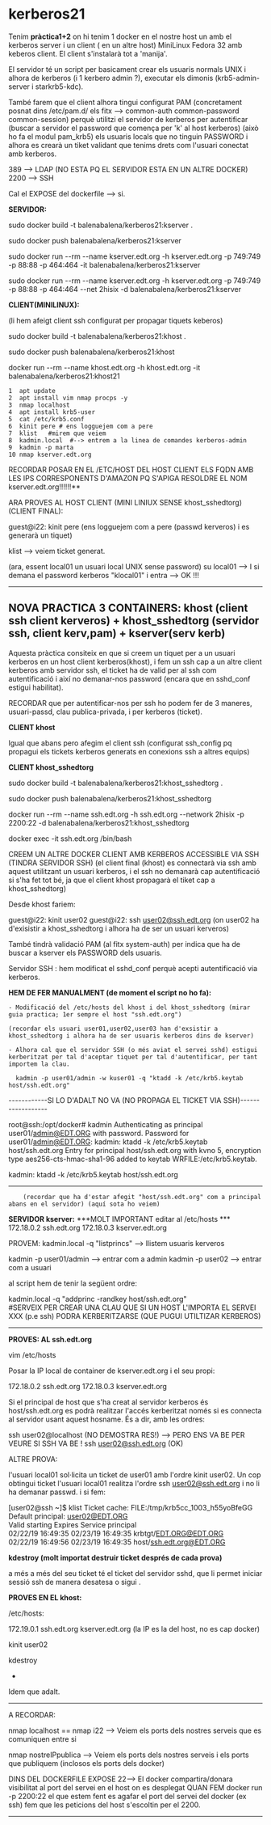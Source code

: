 # kerberos21

Tenim **pràctica1+2** on hi tenim 1 docker en el nostre host un amb el kerberos server i un client ( en un altre host) MiniLinux Fedora 32 amb keberos client. El client s'instalarà tot a 'manija'.  

El servidor té un script per basicament crear els usuaris normals UNIX i alhora de kerberos (i 1 kerbero admin ?), executar els dimonis (krb5-admin-server i starkrb5-kdc).   

També farem que el client alhora tingui configurat PAM (concretament posnat dins /etc/pam.d/ els fitx --> common-auth  common-password  common-session)
perquè utilitzi el servidor de kerberos per autentificar (buscar a servidor el password que comença per 'k' al host kerberos) (això ho fa el modul pam_krb5) els usuaris locals que no tinguin PASSWORD i alhora es crearà un tiket validant que tenims drets com l'usuari conectat amb kerberos. 
 
389 --> LDAP (NO ESTA PQ EL SERVIDOR ESTA EN UN ALTRE DOCKER)
2200 --> SSH

 
Cal el EXPOSE del dockerfile --> si. 
  
**SERVIDOR:**    

sudo docker build -t balenabalena/kerberos21:kserver .  

sudo docker push balenabalena/kerberos21:kserver  

sudo docker run --rm --name kserver.edt.org -h kserver.edt.org -p 749:749 -p 88:88 -p 464:464 -it balenabalena/kerberos21:kserver  
 
sudo docker run --rm --name kserver.edt.org -h kserver.edt.org -p 749:749 -p 88:88 -p 464:464 --net 2hisix -d balenabalena/kerberos21:kserver  


**CLIENT(MINILINUX):**  

 (li hem afeigt client ssh configurat per propagar tiquets keberos)
  
 sudo docker build -t balenabalena/kerberos21:khost . 
 
 sudo docker push balenabalena/kerberos21:khost

 docker run --rm --name khost.edt.org -h khost.edt.org -it balenabalena/kerberos21:khost21  

    1  apt update
    2  apt install vim nmap procps -y
    3  nmap localhost
    4  apt install krb5-user
    5  cat /etc/krb5.conf
    6  kinit pere # ens logguejem com a pere
    7  klist   #mirem que veiem
    8  kadmin.local  #--> entrem a la linea de comandes kerberos-admin
    9  kadmin -p marta
    10 nmap kserver.edt.org


RECORDAR POSAR EN EL /ETC/HOST DEL HOST CLIENT ELS FQDN AMB LES IPS CORRESPONENTS D'AMAZON PQ S'APIGA RESOLDRE EL NOM kserver.edt.org!!!!!!**  


ARA PROVES AL HOST CLIENT (MINI LINIUX SENSE khost_sshedtorg) (CLIENT FINAL):

guest@i22: kinit pere    (ens logguejem com a pere (passwd kerveros) i es generarà un tiquet)

klist --> veiem ticket generat.

(ara, essent local01 un usuari local UNIX sense password)
su local01 --> I si demana el password kerberos "klocal01" i entra --> OK !!!

---------------------------------------------------------------------------------------------------------------------------------------------
**NOVA PRACTICA 3 CONTAINERS: khost (client ssh client kerveros) + khost_sshedtorg (servidor ssh, client kerv,pam) + kserver(serv kerb)**  
---------------------------------------------------------------------------------------------------------------------------------------------

Aquesta pràctica consiteix en que si creem un tiquet per a un usuari kerberos en un host client kerberos(khost), i fem un ssh cap  a un altre client kerberos amb servidor ssh, el ticket ha de valid per al ssh com autentificació i així no demanar-nos password (encara que en sshd_conf estigui habilitat).

RECORDAR que per autentificar-nos per ssh ho podem fer de 3 maneres, usuari-passd, clau publica-privada, i per kerberos (ticket). 

**CLIENT khost**

Igual que abans pero afegim el client ssh (configurat ssh_config pq propagui els tickets kerberos generats en conexions ssh a altres equips)


**CLIENT khost_sshedtorg**

 sudo docker build -t balenabalena/kerberos21:khost_sshedtorg . 
 
 sudo docker push balenabalena/kerberos21:khost_sshedtorg

 docker run --rm --name ssh.edt.org -h ssh.edt.org --network 2hisix -p 2200:22  -d balenabalena/kerberos21:khost_sshedtorg

 docker exec -it ssh.edt.org /bin/bash
 
CREEM UN ALTRE DOCKER CLIENT AMB KERBEROS ACCESSIBLE VIA SSH (TINDRA SERVIDOR SSH)
(el client final (khost) es connectarà via ssh amb aquest utilitzant un usuari kerberos, i el ssh no demanarà cap autentificació si s'ha fet tot bé, ja que el client khost propagarà el tiket cap a khost_sshedtorg)
      
Desde khost fariem:

   guest@i22: kinit user02 
   guest@i22: ssh user02@ssh.edt.org     (on user02 ha d'exisistir a khost_sshedtorg i alhora ha de ser un usuari kerveros)
	

També tindrà validació PAM (al fitx system-auth) per indica que ha de buscar a kserver els PASSWORD dels usuaris.

Servidor SSH : hem modificat el sshd_conf perquè acepti autentificació via kerberos.

**HEM DE FER MANUALMENT (de moment el script no ho fa):**

	- Modificació del /etc/hosts del khost i del khost_sshedtorg (mirar guia practica; 1er sempre el host "ssh.edt.org")
 
	(recordar els usuari user01,user02,user03 han d'exsistir a khost_sshedtorg i alhora ha de ser usuaris kerberos dins de kserver)

	- Alhora cal que el servidor SSH (o més aviat el servei sshd) estigui kerberitzat per tal d'aceptar tiquet per tal d'autentificar, per tant importem la clau.
      
      kadmin -p user01/admin -w kuser01 -q "ktadd -k /etc/krb5.keytab  host/ssh.edt.org"
      
------------SI LO D'ADALT NO VA (NO PROPAGA EL TICKET VIA SSH)------------------

root@ssh:/opt/docker# kadmin
Authenticating as principal user01/admin@EDT.ORG with password.
Password for user01/admin@EDT.ORG: 
kadmin:  ktadd -k /etc/krb5.keytab  host/ssh.edt.org
Entry for principal host/ssh.edt.org with kvno 5, encryption type aes256-cts-hmac-sha1-96 added to keytab WRFILE:/etc/krb5.keytab.

kadmin: ktadd -k /etc/krb5.keytab  host/ssh.edt.org

---------------------------------------------------------------------

	    (recordar que ha d'estar afegit "host/ssh.edt.org" com a principal abans en el servidor) (aquí sota ho veiem)

**SERVIDOR kserver:**
***MOLT IMPORTANT editar al /etc/hosts *** 
172.18.0.2 ssh.edt.org
172.18.0.3  kserver.edt.org

PROVEM:
kadmin.local -q "listprincs" --> llistem usuaris kerveros

kadmin -p user01/admin --> entrar com a admin
kadmin -p user02 --> entrar com a usuari

al script hem de tenir la següent ordre:

kadmin.local -q "addprinc -randkey host/ssh.edt.org"   
 #SERVEIX PER CREAR UNA CLAU QUE SI UN HOST L'IMPORTA EL SERVEI XXX (p.e ssh) PODRA  KERBERITZARSE (QUE PUGUI UTILTIZAR KERBEROS)

----------------------------------------------------------------------
**PROVES: AL ssh.edt.org**

vim /etc/hosts

Posar la IP local de container de kserver.edt.org i el seu propi:

172.18.0.2 ssh.edt.org
172.18.0.3  kserver.edt.org

Si el principal de host que s'ha creat al servidor kerberos és host/ssh.edt.org es podrà realitzar l'accés kerberitzat només si es connecta al servidor usant aquest hosname. És a dir, amb les ordres:


ssh user02@localhost     (NO DEMOSTRA RES!) --> PERO ENS VA BE PER VEURE SI SSH VA BE !
ssh user02@ssh.edt.org  (OK) 


ALTRE PROVA:

l'usuari local01 sol·licita un ticket de user01 amb l'ordre kinit user02.
Un cop obtingui ticket l'usuari local01 realitza l'ordre ssh user02@ssh.edt.org i no li ha demanar passwd.
i
si fem:

[user02@ssh ~]$ klist 
Ticket cache: FILE:/tmp/krb5cc_1003_h55yoBfeGG  
Default principal: user02@EDT.ORG  
Valid starting     Expires            Service principal  
02/22/19 16:49:35  02/23/19 16:49:35  krbtgt/EDT.ORG@EDT.ORG  
02/22/19 16:49:56  02/23/19 16:49:35  host/ssh.edt.org@EDT.ORG  

**kdestroy (molt importat destruir ticket després de cada prova)**

 a més a més del seu ticket té el ticket del servidor sshd, que li permet iniciar sessió ssh de manera desatesa
 o sigui .


**PROVES EN EL khost:**

/etc/hosts:

172.19.0.1 ssh.edt.org kserver.edt.org
(la IP es la del host, no es cap docker)

kinit user02

kdestroy



+

Idem que adalt.


-------- ------------------------ - - -- - -- - - - - -- - - - - -- - - -

A RECORDAR:

nmap localhost  == nmap i22 --> Veiem els ports dels nostres serveis que es comuniquen entre si

nmap nostreIPpublica --> Veiem els ports dels nostres serveis i els ports que publiquem (inclosos els ports dels docker)

DINS DEL DOCKERFILE EXPOSE 22--> El docker compartira/donara visibilitat al port del servei en el host on es desplegat
QUAN FEM docker run -p 2200:22 el que estem fent es agafar el port del servei del docker (ex ssh) fem que les peticions del host s'escoltin per el 2200.
 -- - - - - - -- 


 
